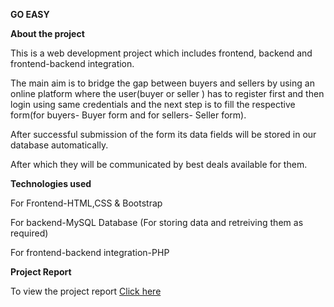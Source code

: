 **GO EASY**

**About the project**

This is a web development project which includes frontend, backend and frontend-backend integration.

The main aim is to bridge the gap between buyers and sellers by using an online platform where the user(buyer or seller ) has to register first and then login using same credentials and the next step is to fill the respective form(for buyers- Buyer form and for sellers- Seller form).

After successful submission of the form its data fields will be stored in our database automatically.

After which they will be communicated by best deals available for them.

**Technologies used**

For Frontend-HTML,CSS & Bootstrap

For backend-MySQL Database (For storing data and retreiving them as required)

For frontend-backend integration-PHP

**Project Report**

To view the project report [Click here](https://github.com/ayushi424/Go-Easy-Web-development-project/blob/main/Go%20easy%20project%20report.pdf)
